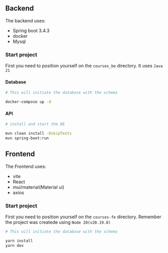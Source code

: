 

## Backend

The backend uses:
- Spring boot 3.4.3
- docker
- Mysql

### Start project

First you need to position yourself on the `courses_be` directory.
It uses `Java 21`
 
#### Database
```bash
# This will initiate the database with the schema

docker-compose up -d
```
#### API

```bash
# install and start the BE

mvn clean install -DskipTests
mvn spring-boot:run
```


## Frontend

The Frontend uses:
- vite
- React
- mui/material(Material ui)
- axios

### Start project

First you need to position yourself on the `courses-fe` directory. Remember the project was createde using `Node 20(v20.19.0)`

```bash
# This will initiate the database with the schema

yarn install
yarn dev
```



